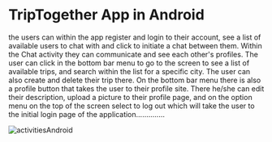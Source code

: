 # TripTogether App in Android
the users can within the app register and login to their account, see a list of available users to chat with and click to initiate a chat between them. Within the Chat activity they can communicate and see each other's profiles. The user can click in the bottom bar menu to go to the screen to see a list of available trips, and search within the list for a specific city.  The user can also create and delete their trip there. On the bottom bar menu there is also a profile button that takes the user to their profile site. There he/she can edit their description, upload a picture to their profile page, and on the option menu on the top of the screen select to log out which will take the user to the initial login page of the application.............. 

![activitiesAndroid](https://user-images.githubusercontent.com/32741272/106626378-f3c1a580-6577-11eb-8871-1d54c755077e.png)
